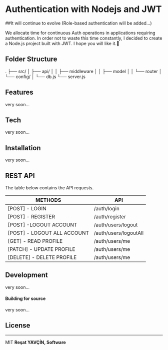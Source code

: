 # Authentication with Nodejs and JWT
##It will continue to evolve (Role-based authentication will be added...)

We allocate time for continuous Auth operations in applications requiring authentication. In order not to waste this time constantly, I decided to create a Node.js project built with JWT. I hope you will like it.🎉

## Folder Structure
.
├── src/
│   ├── api/
│   │   ├── middleware
│   │   ├── model
│   │   └── router
│   └── config/
│       └── db.js
└── server.js

## Features
very soon...

## Tech
very soon...

## Installation
very soon...

## REST API
The table below contains the API requests.

| METHODS | API |
| ------ | ------ |
| [POST] - LOGIN | /auth/login |
| [POST] - REGISTER | /auth/register |
| [POST] -LOGOUT ACCOUNT | /auth/users/logout |
| [POST] - LOGOUT ALL ACCOUNT | /auth/users/logoutAll |
| [GET] - READ PROFILE | /auth/users/me |
| [PATCH] - UPDATE PROFILE | /auth/users/me |
| [DELETE] - DELETE PROFILE | /auth/users/me |

## Development
very soon...

#### Building for source
very soon...

## License
---
MIT
**Reşat YAVÇİN, Software**
